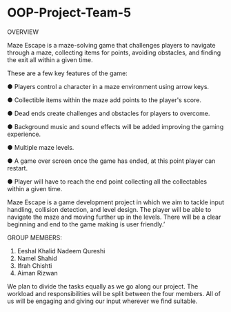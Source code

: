 # OOP-Project-Team-5

OVERVIEW

Maze Escape is a maze-solving game that challenges players to navigate through a maze, collecting items for points, avoiding obstacles, and finding the exit all within a given time.
 
These are a few key features of the game:

● Players control a character in a maze environment using arrow keys.

● Collectible items within the maze add points to the player's score.

● Dead ends create challenges and obstacles for players to overcome.

● Background music and sound effects will be added improving the gaming experience.

● Multiple maze levels.

● A game over screen once the game has ended, at this point player can restart.

● Player will have to reach the end point collecting all the collectables within a given time.

 
Maze Escape is a game development project in which we aim to tackle input handling, collision detection, and level design. The player will be able to navigate the maze and moving further up in the levels. There will be a clear beginning and end to the game making is user friendly.’
 
GROUP MEMBERS:
1. Eeshal Khalid Nadeem Qureshi
2. Namel Shahid
3. Ifrah Chishti
4. Aiman Rizwan
   
We plan to divide the tasks equally as we go along our project. The workload and responsibilities will be split between the four members. All of us will be engaging and giving our input wherever we find suitable.
